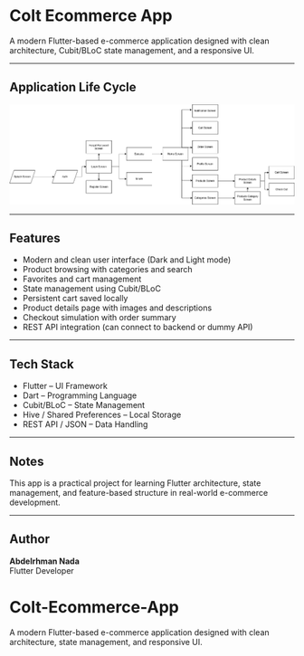 # Colt Ecommerce App

A modern Flutter-based e-commerce application designed with clean architecture, Cubit/BLoC state management, and a responsive UI.

---

## Application Life Cycle

![Application Life Cycle](asset/Application_life_cycle.png)

---

## Features

- Modern and clean user interface (Dark and Light mode)
- Product browsing with categories and search
- Favorites and cart management
- State management using Cubit/BLoC
- Persistent cart saved locally
- Product details page with images and descriptions
- Checkout simulation with order summary
- REST API integration (can connect to backend or dummy API)

---

## Tech Stack

- Flutter – UI Framework  
- Dart – Programming Language  
- Cubit/BLoC – State Management  
- Hive / Shared Preferences – Local Storage  
- REST API / JSON – Data Handling  

---

## Notes

This app is a practical project for learning Flutter architecture, state management, and feature-based structure in real-world e-commerce development.

---

## Author

**Abdelrhman Nada**  
Flutter Developer

# Colt-Ecommerce-App
A modern Flutter-based e-commerce application designed with clean architecture, state management, and responsive UI.

